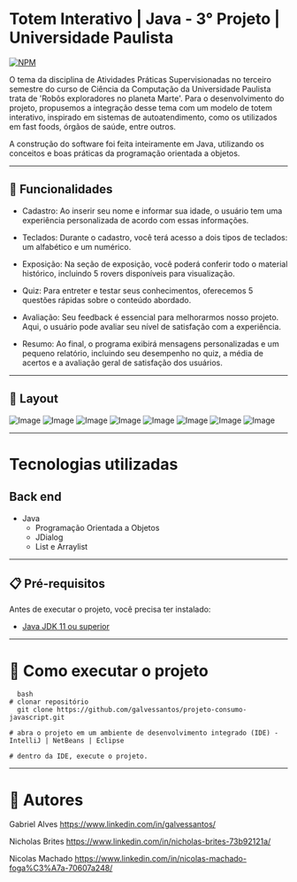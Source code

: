 # Totem Interativo | Java - 3° Projeto | Universidade Paulista
[![NPM](https://img.shields.io/npm/l/react)](https://github.com/galvessantos/projeto-consumo-javascript/blob/main/LICENSE) 

O tema da disciplina de Atividades Práticas Supervisionadas no terceiro semestre do curso de Ciência da Computação da Universidade Paulista trata de 'Robôs exploradores no planeta Marte'. Para o desenvolvimento do projeto, propusemos a integração desse tema com um modelo de totem interativo, inspirado em sistemas de autoatendimento, como os utilizados em fast foods, órgãos de saúde, entre outros.

A construção do software foi feita inteiramente em Java, utilizando os conceitos e boas práticas da programação orientada a objetos.

---

## 🚀 Funcionalidades

- Cadastro: Ao inserir seu nome e informar sua idade, o usuário tem uma experiência personalizada de acordo com essas informações.

- Teclados: Durante o cadastro, você terá acesso a dois tipos de teclados: um alfabético e um numérico.

- Exposição: Na seção de exposição, você poderá conferir todo o material histórico, incluindo 5 rovers disponíveis para visualização.

- Quiz: Para entreter e testar seus conhecimentos, oferecemos 5 questões rápidas sobre o conteúdo abordado.

- Avaliação: Seu feedback é essencial para melhorarmos nosso projeto. Aqui, o usuário pode avaliar seu nível de satisfação com a experiência.

- Resumo: Ao final, o programa exibirá mensagens personalizadas e um pequeno relatório, incluindo seu desempenho no quiz, a média de acertos e a avaliação geral de satisfação dos usuários.

---

## 🔳 Layout 
![Image](https://github.com/user-attachments/assets/9296b3f6-c5b4-45ab-8d0e-10e625ef6386)
![Image](https://github.com/user-attachments/assets/0c1d65ca-308c-4626-ac70-f895f0a4bad9)
![Image](https://github.com/user-attachments/assets/e9b6b590-cca7-4268-b9fe-bcc51035c326)
![Image](https://github.com/user-attachments/assets/413c2c15-c1ad-48c7-b981-3db4080b7663)
![Image](https://github.com/user-attachments/assets/8fbfe251-6dac-43da-b479-be60fe81f681)
![Image](https://github.com/user-attachments/assets/7ec62b8f-0fe3-408c-a07d-5bd837cdb4c0)
![Image](https://github.com/user-attachments/assets/f7a4a8bf-5d06-4b31-a2cb-1fcf2977c9e6)
![Image](https://github.com/user-attachments/assets/6cd54f63-dc63-480d-b0e6-ab23170258f4)

---

# Tecnologias utilizadas
## Back end
- Java
  - Programação Orientada a Objetos
  - JDialog
  - List e Arraylist
 
---
 
## 📋 Pré-requisitos

Antes de executar o projeto, você precisa ter instalado:

- [Java JDK 11 ou superior](https://www.oracle.com/java/technologies/javase-jdk11-downloads.html)
  
---
  
# 🏁 Como executar o projeto
```
  bash
# clonar repositório
  git clone https://github.com/galvessantos/projeto-consumo-javascript.git

# abra o projeto em um ambiente de desenvolvimento integrado (IDE) - IntelliJ | NetBeans | Eclipse

# dentro da IDE, execute o projeto.

```

---

# 🤝 Autores

Gabriel Alves
https://www.linkedin.com/in/galvessantos/

Nicholas Brites
https://www.linkedin.com/in/nicholas-brites-73b92121a/

Nicolas Machado
https://www.linkedin.com/in/nicolas-machado-foga%C3%A7a-70607a248/
